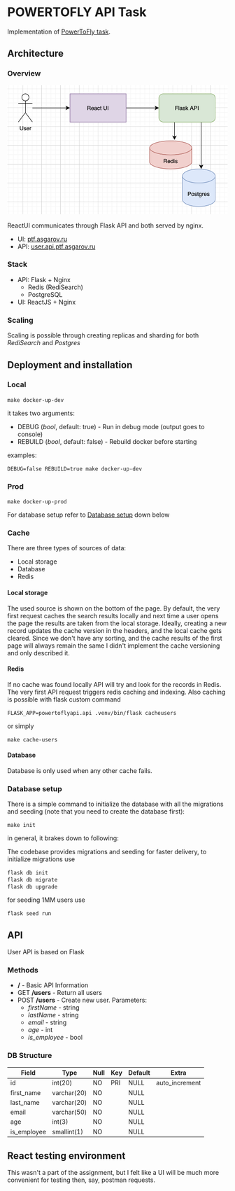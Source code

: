 # POWERTOFLY API Task

Implementation of [PowerToFly task](https://gist.github.com/scabbiaza/82e9069cfa71c4d7aa9d9539a794a1db).

## Architecture

### Overview

![image info](./ui/public/architecture.png)

ReactUI communicates through Flask API and both served by nginx. 

- UI: [ptf.asgarov.ru](http://ptf.asgarov.ru/) 
- API: [user.api.ptf.asgarov.ru](http://user.api.ptf.asgarov.ru/users?page=1)

### Stack
- API: Flask + Nginx
  - Redis (RediSearch)
  - PostgreSQL
- UI: ReactJS + Nginx

### Scaling
Scaling is possible through creating replicas and sharding for both
_RediSearch_ and _Postgres_ 

## Deployment and installation

### Local

```commandline
make docker-up-dev
```

it takes two arguments:

- DEBUG (_bool_, default: true) - Run in debug mode (output goes to console) 
- REBUILD (_bool_, default: false) - Rebuild docker before starting

examples:

```commandline
DEBUG=false REBUILD=true make docker-up-dev
```

### Prod

```commandline
make docker-up-prod
```

For database setup refer to [Database setup](#Database) down below

### Cache

There are three types of sources of data:
- Local storage
- Database
- Redis

#### Local storage

The used source is shown on the bottom of the page. By default, 
the very first request caches the search results locally and next time
a user opens the page the results are taken from the local storage. 
Ideally, creating a new record updates the cache version in the headers,
and the local cache gets cleared. Since we don't have any sorting, and 
the cache results of the first page will always remain the same I didn't implement the cache versioning and only
described it.

#### Redis

If no cache was found locally API will try and look for the records in Redis.
The very first API request triggers redis caching and indexing. 
Also caching is possible with flask custom command

```commandline
FLASK_APP=powertoflyapi.api .venv/bin/flask cacheusers
```

or simply
```commandline
make cache-users
```

#### Database

Database is only used when any other cache fails.

### Database setup

There is a simple command to initialize the database with all the migrations
and seeding (note that you need to create the database first):
```commandline
make init
```

in general, it brakes down to following:

The codebase provides migrations and seeding for faster delivery,
to initialize migrations use

```commandline
flask db init
flask db migrate
flask db upgrade
```

for seeding 1MM users use

```commandline
flask seed run 
```

## API

User API is based on Flask

### Methods
- **/** - Basic API Information
- GET **/users** - Return all users
- POST **/users** - Create new user.
  Parameters:
  - _firstName_ - string
  - _lastName_ - string
  - _email_ - string
  - _age_ - int
  - _is_employee_ - bool

### DB Structure

| Field            | Type        | Null | Key | Default | Extra          |
|------------------|-------------|------|-----|---------|----------------|
| id               | int(20)     | NO   | PRI | NULL    | auto_increment |
| first_name       | varchar(20) | NO   |     | NULL    |                |
| last_name        | varchar(20) | NO   |     | NULL    |                |
| email            | varchar(50) | NO   |     | NULL    |                |
| age              | int(3)      | NO   |     | NULL    |                |
| is_employee      | smallint(1) | NO   |     | NULL    |                |


## React testing environment
This wasn't a part of the assignment, but I felt like a UI will be much 
more convenient for testing then, say, postman requests.
